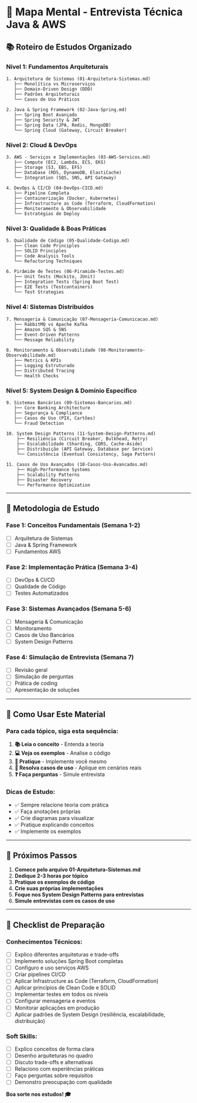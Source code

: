 # 🧠 Mapa Mental - Entrevista Técnica Java & AWS

## 📚 **Roteiro de Estudos Organizado**

### **Nível 1: Fundamentos Arquiteturais**
```
1. Arquitetura de Sistemas (01-Arquitetura-Sistemas.md)
   ├── Monolítica vs Microserviços
   ├── Domain-Driven Design (DDD)
   ├── Padrões Arquiteturais
   └── Casos de Uso Práticos

2. Java & Spring Framework (02-Java-Spring.md)
   ├── Spring Boot Avançado
   ├── Spring Security & JWT
   ├── Spring Data (JPA, Redis, MongoDB)
   └── Spring Cloud (Gateway, Circuit Breaker)
```

### **Nível 2: Cloud & DevOps**
```
3. AWS - Serviços e Implementações (03-AWS-Servicos.md)
   ├── Compute (EC2, Lambda, ECS, EKS)
   ├── Storage (S3, EBS, EFS)
   ├── Database (RDS, DynamoDB, ElastiCache)
   └── Integration (SQS, SNS, API Gateway)

4. DevOps & CI/CD (04-DevOps-CICD.md)
   ├── Pipeline Completa
   ├── Containerização (Docker, Kubernetes)
   ├── Infrastructure as Code (Terraform, CloudFormation)
   ├── Monitoramento & Observabilidade
   └── Estratégias de Deploy
```

### **Nível 3: Qualidade & Boas Práticas**
```
5. Qualidade de Código (05-Qualidade-Codigo.md)
   ├── Clean Code Principles
   ├── SOLID Principles
   ├── Code Analysis Tools
   └── Refactoring Techniques

6. Pirâmide de Testes (06-Piramide-Testes.md)
   ├── Unit Tests (Mockito, JUnit)
   ├── Integration Tests (Spring Boot Test)
   ├── E2E Tests (Testcontainers)
   └── Test Strategies
```

### **Nível 4: Sistemas Distribuídos**
```
7. Mensageria & Comunicação (07-Mensageria-Comunicacao.md)
   ├── RabbitMQ vs Apache Kafka
   ├── Amazon SQS & SNS
   ├── Event-Driven Patterns
   └── Message Reliability

8. Monitoramento & Observabilidade (08-Monitoramento-Observabilidade.md)
   ├── Metrics & KPIs
   ├── Logging Estruturado
   ├── Distributed Tracing
   └── Health Checks
```

### **Nível 5: System Design & Domínio Específico**
```
9. Sistemas Bancários (09-Sistemas-Bancarios.md)
   ├── Core Banking Architecture
   ├── Segurança & Compliance
   ├── Casos de Uso (PIX, Cartões)
   └── Fraud Detection

10. System Design Patterns (11-System-Design-Patterns.md)
    ├── Resiliência (Circuit Breaker, Bulkhead, Retry)
    ├── Escalabilidade (Sharding, CQRS, Cache-Aside)
    ├── Distribuição (API Gateway, Database per Service)
    └── Consistência (Eventual Consistency, Saga Pattern)

11. Casos de Uso Avançados (10-Casos-Uso-Avancados.md)
    ├── High-Performance Systems
    ├── Scalability Patterns
    ├── Disaster Recovery
    └── Performance Optimization
```

---

## 🎯 **Metodologia de Estudo**

### **Fase 1: Conceitos Fundamentais (Semana 1-2)**
- [ ] Arquitetura de Sistemas
- [ ] Java & Spring Framework
- [ ] Fundamentos AWS

### **Fase 2: Implementação Prática (Semana 3-4)**
- [ ] DevOps & CI/CD
- [ ] Qualidade de Código
- [ ] Testes Automatizados

### **Fase 3: Sistemas Avançados (Semana 5-6)**
- [ ] Mensageria & Comunicação
- [ ] Monitoramento
- [ ] Casos de Uso Bancários
- [ ] System Design Patterns

### **Fase 4: Simulação de Entrevista (Semana 7)**
- [ ] Revisão geral
- [ ] Simulação de perguntas
- [ ] Prática de coding
- [ ] Apresentação de soluções

---

## 📖 **Como Usar Este Material**

### **Para cada tópico, siga esta sequência:**

1. **📚 Leia o conceito** - Entenda a teoria
2. **💻 Veja os exemplos** - Analise o código
3. **🔨 Pratique** - Implemente você mesmo
4. **🎯 Resolva casos de uso** - Aplique em cenários reais
5. **❓ Faça perguntas** - Simule entrevista

### **Dicas de Estudo:**
- ✅ Sempre relacione teoria com prática
- ✅ Faça anotações próprias
- ✅ Crie diagramas para visualizar
- ✅ Pratique explicando conceitos
- ✅ Implemente os exemplos

---

## 🚀 **Próximos Passos**

1. **Comece pelo arquivo 01-Arquitetura-Sistemas.md**
2. **Dedique 2-3 horas por tópico**
3. **Pratique os exemplos de código**
4. **Crie suas próprias implementações**
5. **Foque nos System Design Patterns para entrevistas**
6. **Simule entrevistas com os casos de uso**

---

## 📝 **Checklist de Preparação**

### **Conhecimentos Técnicos:**
- [ ] Explico diferentes arquiteturas e trade-offs
- [ ] Implemento soluções Spring Boot completas
- [ ] Configuro e uso serviços AWS
- [ ] Criar pipelines CI/CD
- [ ] Aplicar Infrastructure as Code (Terraform, CloudFormation)
- [ ] Aplicar princípios de Clean Code e SOLID
- [ ] Implementar testes em todos os níveis
- [ ] Configurar mensageria e eventos
- [ ] Monitorar aplicações em produção
- [ ] Aplicar padrões de System Design (resiliência, escalabilidade, distribuição)

### **Soft Skills:**
- [ ] Explico conceitos de forma clara
- [ ] Desenho arquiteturas no quadro
- [ ] Discuto trade-offs e alternativas
- [ ] Relaciono com experiências práticas
- [ ] Faço perguntas sobre requisitos
- [ ] Demonstro preocupação com qualidade

**Boa sorte nos estudos! 🎓** 